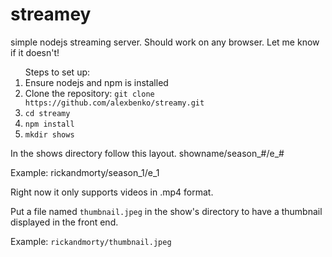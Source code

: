 # streamey
simple nodejs streaming server. Should work on any browser. Let me know if it doesn't!

<ol>  Steps to set up:
  <li>Ensure nodejs and npm is installed</li>
  <li>Clone the repository: <code>git clone https://github.com/alexbenko/streamy.git</code></li>
  <li><code>cd streamy</code></li>
  <li><code>npm install</code></li>
  <li><code>mkdir shows</code></li>
</ol>

<p>
  In the shows directory follow this layout. showname/season_#/e_#
</p>
<p>  Example: rickandmorty/season_1/e_1</p>
<p>Right now it only supports videos in .mp4 format.</p>
<p>Put a file named <code>thumbnail.jpeg</code> in the show's directory to have a thumbnail displayed in the front end.</p>
<p>Example: <code>rickandmorty/thumbnail.jpeg</code></p>
